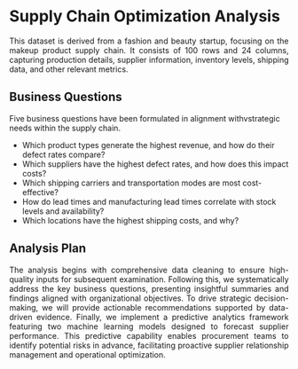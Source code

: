 # Supply Chain Optimization Analysis

<p align='justify'>This dataset is derived from a fashion and beauty startup, focusing on the makeup product supply chain. It consists of 100 rows and 24 columns, capturing production details, supplier information, inventory levels, shipping data, and other relevant metrics.</p>

## Business Questions

Five business questions have been formulated in alignment withvstrategic needs within the supply chain.

- Which product types generate the highest revenue, and how do their defect rates compare?</br>
- Which suppliers have the highest defect rates, and how does this impact costs?</br>
- Which shipping carriers and transportation modes are most cost-effective?</br>
- How do lead times and manufacturing lead times correlate with stock levels and availability?</br>
- Which locations have the highest shipping costs, and why?

## Analysis Plan

<p align='justify'>The analysis begins with comprehensive data cleaning to ensure high-quality inputs for subsequent examination. Following this, we systematically address the key business questions, presenting insightful summaries and findings aligned with organizational objectives. To drive strategic decision-making, we will provide actionable recommendations supported by data-driven evidence. Finally, we implement a predictive analytics framework featuring two machine learning models designed to forecast supplier performance. This predictive capability enables procurement teams to identify potential risks in advance, facilitating proactive supplier relationship management and operational optimization.</p>
